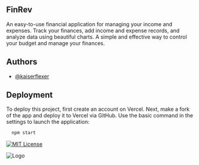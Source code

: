 
## FinRev

An easy-to-use financial application for managing your income and expenses. Track your finances, add income and expense records, and analyze data using beautiful charts. A simple and effective way to control your budget and manage your finances.



## Authors

- [@kaiserflexer](https://t.me/kaiserflexer)


## Deployment

To deploy this project, first create an account on Vercel. Next, make a fork of the app and deploy it to Vercel via GitHub.
Use the basic command in the settings to launch the application:
```bash
  npm start
```






[![MIT License](https://img.shields.io/badge/License-MIT-green.svg)](https://choosealicense.com/licenses/mit/)



![Logo](https://i.ibb.co/VLmLQ71/free-icon-dollar-symbol-in-black-oval-8610925-1.png)

